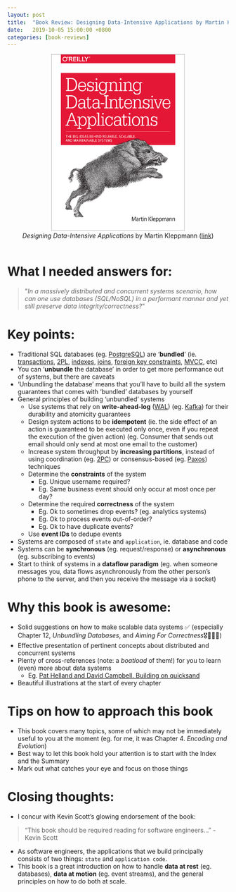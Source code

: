```yaml
---
layout: post
title:  "Book Review: Designing Data-Intensive Applications by Martin Kleppmann"
date:   2019-10-05 15:00:00 +0800
categories: [book-reviews]
---
```

<center>
<img src="/assets/2019-10-05-book-review-designing-data-intensive-applications-martin-kleppmann/designing-data-intensive-applications-kleppmann-cover.jpg" height="400"/>
<br />
<i>Designing Data-Intensive Applications</i> by Martin Kleppmann (<a href="https://dataintensive.net/">link</a>)
</center>
<br />

# What I needed answers for:
> "_In a massively distributed and concurrent systems scenario, how can one use databases (SQL/NoSQL) in a performant manner and yet still preserve data integrity/correctness?_"

# Key points:
- Traditional SQL databases (eg. [PostgreSQL](https://www.postgresql.org/)) are ‘**bundled**’ (ie. [transactions](https://en.wikipedia.org/wiki/Database_transaction), [2PL](https://en.wikipedia.org/wiki/Two-phase_locking), [indexes](https://en.wikipedia.org/wiki/Database_index), [joins](https://en.wikipedia.org/wiki/Join_(SQL)), [foreign key constraints](https://en.wikipedia.org/wiki/Foreign_key), [MVCC](https://en.wikipedia.org/wiki/Multiversion_concurrency_control), etc)
- You can ‘**unbundle** the database’ in order to get more performance out of systems, but there are caveats
- ‘Unbundling the database’ means that you’ll have to build all the system guarantees that comes with ‘bundled’ databases by yourself
- General principles of building ‘unbundled’ systems
  - Use systems that rely on **write-ahead-log** ([WAL](https://en.wikipedia.org/wiki/Write-ahead_logging)) (eg. [Kafka](https://kafka.apache.org/)) for their durability and atomicity guarantees
  - Design system actions to be **idempotent** (ie. the side effect of an action is guaranteed to be executed only once, even if you repeat the execution of the given action) (eg. Consumer that sends out email should only send at most one email to the customer)
  - Increase system throughput by **increasing partitions**, instead of using coordination (eg. [2PC](https://en.wikipedia.org/wiki/Two-phase_commit_protocol)) or consensus-based (eg. [Paxos](https://en.wikipedia.org/wiki/Paxos_%28computer_science%29)) techniques
  - Determine the **constraints** of the system
    - Eg. Unique username required?
    - Eg. Same business event should only occur at most once per day?
  - Determine the required **correctness** of the system
    - Eg. Ok to sometimes drop events? (eg. analytics systems)
    - Eg. Ok to process events out-of-order?
    - Eg. Ok to have duplicate events?
  - Use **event IDs** to dedupe events
- Systems are composed of `state` and `application`, ie. database and code
- Systems can be **synchronous** (eg. request/response) or **asynchronous** (eg. subscribing to events)
- Start to think of systems in a **dataflow paradigm** (eg. when someone messages you, data flows asynchronously from the other person’s phone to the server, and then you receive the message via a socket)

# Why this book is awesome:
- Solid suggestions on how to make scalable data systems ✅ (especially Chapter 12, _Unbundling Databases_, and _Aiming For Correctness_🎖🙆‍♂️🤯)
- Effective presentation of pertinent concepts about distributed and concurrent systems 
- Plenty of cross-references (note: a _boatload_ of them!) for you to learn (even) more about data systems
  - Eg. [Pat Helland and David Campbell. Building on quicksand](https://arxiv.org/abs/0909.1788)
- Beautiful illustrations at the start of every chapter

# Tips on how to approach this book
- This book covers many topics, some of which may not be immediately useful to you at the moment (eg. for me, it was Chapter 4. _Encoding and Evolution_)
- Best way to let this book hold your attention is to start with the Index and the Summary
- Mark out what catches your eye and focus on those things

# Closing thoughts:
- I concur with Kevin Scott’s glowing endorsement of the book: 

> “This book should be required reading for software engineers…” - Kevin Scott
 
- As software engineers, the applications that we build principally consists of two things: `state` and `application code`. 
- This book is a great introduction on how to handle **data at rest** (eg. databases), **data at motion** (eg. event streams), and the general principles on how to do both at scale.
